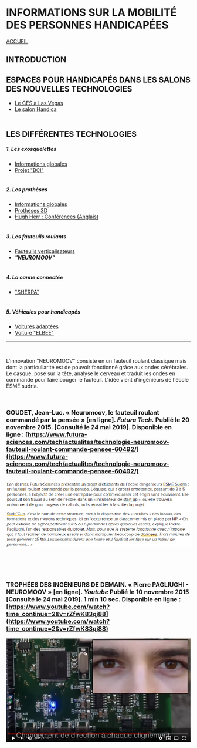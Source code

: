 # INFORMATIONS SUR LA MOBILITÉ DES PERSONNES HANDICAPÉES  
[ACCUEIL](index.md)
## INTRODUCTION  

## ESPACES POUR HANDICAPÉS DANS LES SALONS DES NOUVELLES TECHNOLOGIES 
* [Le CES à Las Vegas](ces.md)
* [Le salon Handica](handica.md)
<br/> <br/>
## LES DIFFÉRENTES TECHNOLOGIES
##### 1. Les exosquelettes 
- [Informations globales](exoprésent.md)
- [Projet "BCI"](BCI.md)
<br/><br/>
##### 2. Les prothèses
- [Informations globales](Prothèseinfo.md)
- [Prothèses 3D](Prothèse3D.md)
- [Hugh Herr : Conférences (Anglais)](Hughvidéo.md)
<br/><br/>
##### 3. Les fauteuils roulants
- [Fauteuils verticalisateurs](FauteuilVertical.md)
- **_"NEUROMOOV"_**
<br/><br/>
##### 4. La canne connectée
- ["SHERPA"](Canneconnectée.md)
<br/><br/>
##### 5. Véhicules pour handicapés
- [Voitures adaptées](Voitureadaptée.md)
- [Voiture "ELBEE"](Elbee.md)

----------------------------------------------------------

<br/>

L'innovation "NEUROMOOV" consiste en un fauteuil roulant classique mais dont la particuliarité est de pouvoir fonctionné grâce aux ondes cérébrales. Le casque, posé sur la tête, analyse le cerveau et traduit les ondes en commande pour faire bouger le fauteuil. L'idée vient d'ingénieurs de l'école ESME sudria.

<br/>

### GOUDET, Jean-Luc. « Neuromoov, le fauteuil roulant commandé par la pensée » [en ligne]. _Futura Tech._ Publié le 20 novembre 2015. [Consulté le 24 mai 2019]. Disponible en ligne : [https://www.futura-sciences.com/tech/actualites/technologie-neuromoov-fauteuil-roulant-commande-pensee-60492/](https://www.futura-sciences.com/tech/actualites/technologie-neuromoov-fauteuil-roulant-commande-pensee-60492/)
![NEUROMOOV1.PNG](images/NEUROMOOV1.PNG "NEUROMOOV")

<br/><br/><br/>

### TROPHÉES DES INGÉNIEURS DE DEMAIN. « Pierre PAGLIUGHI - NEUROMOOV » [en ligne]. _Youtube_ Publié le 10 novembre 2015 [Consulté le 24 mai 2019]. 1 min 10 sec. Disponible en ligne : [https://www.youtube.com/watch?time_continue=2&v=rZfwK83qj88](https://www.youtube.com/watch?time_continue=2&v=rZfwK83qj88)
![NEUROMOOV2.PNG](images/NEUROMOOV2.PNG "NEUROMOOV Youtube")

